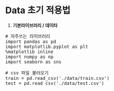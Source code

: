 # Data 초기 적용법

1. **기본라이브러리 / 데이타**


<pre>
# 자주쓰는 라이브러리
import pandas as pd
import matplotlib.pyplot as plt
%matplotlib inline
import numpy as np
import seaborn as sns

# csv 파일 불러오기
train = pd.read_csv('./data/train.csv')
test = pd.read_csv('./data/test.csv')
</pre>
